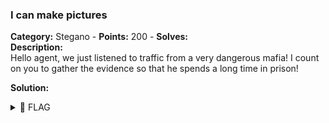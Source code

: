 ### I can make pictures   
**Category:** Stegano - **Points:** 200 - **Solves:**    
**Description:**   
Hello agent, we just listened to traffic from a very dangerous mafia! I count on you to gather the evidence so that he spends a long time in prison!   

**Solution:**  
   

<details><summary>🚩 FLAG</summary>  

```  
  HACKDAY{}
```  
</details>